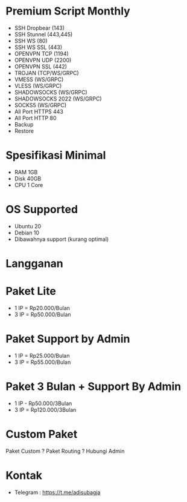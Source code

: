 # Premium Script Monthly
- SSH Dropbear (143)
- SSH Stunnel (443,445)
- SSH WS (80)
- SSH WS SSL (443)
- OPENVPN TCP (1194)
- OPENVPN UDP (2200)
- OPENVPN SSL (442)
- TROJAN (TCP/WS/GRPC)
- VMESS (WS/GRPC)
- VLESS (WS/GRPC)
- SHADOWSOCKS (WS/GRPC)
- SHADOWSOCKS 2022 (WS/GRPC)
- SOCKS5 (WS/GRPC)
- All Port HTTPS 443
- All Port HTTP 80
- Backup
- Restore
# Spesifikasi Minimal
- RAM 1GB
- Disk 40GB
- CPU 1 Core
# OS Supported
- Ubuntu 20
- Debian 10
- Dibawahnya support (kurang optimal)
# Langganan
# Paket Lite
- 1 IP = Rp20.000/Bulan
- 3 IP = Rp50.000/Bulan
# Paket Support by Admin
- 1 IP = Rp25.000/Bulan
- 3 IP = Rp55.000/Bulan
# Paket 3 Bulan + Support By Admin
- 1 IP - Rp50.000/3Bulan
- 3 IP = Rp120.000/3Bulan
# Custom Paket
Paket Custom ?
Paket Routing ?
Hubungi Admin
# Kontak
- Telegram : https://t.me/adisubagja
